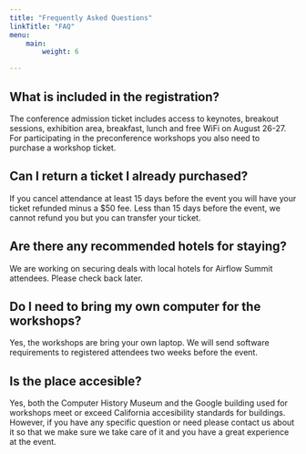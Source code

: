 ```yaml
---
title: "Frequently Asked Questions"
linkTitle: "FAQ"
menu:
    main:
        weight: 6

---
```


## What is included in the registration?
The conference admission ticket includes access to keynotes, breakout sessions, exhibition area, breakfast, lunch and free WiFi on August 26-27. For participating in the preconference workshops you also need to purchase a workshop ticket.

## Can I return a ticket I already purchased?
If you cancel attendance at least 15 days before the event you will have your ticket refunded minus a $50 fee. Less than 15 days before the event, we cannot refund you but you can transfer your ticket.

## Are there any recommended hotels for staying?
We are working on securing deals with local hotels for Airflow Summit attendees. Please check back later. 

## Do I need to bring my own computer for the workshops?
Yes, the workshops are bring your own laptop. We will send software requirements to registered attendees two weeks before the event.

## Is the place accesible?
Yes, both the Computer History Museum and the Google building used for workshops meet or exceed California accesibility standards for buildings. However, if you have any specific question or need please contact us about it so that we make sure we take care of it and you have a great experience at the event.
